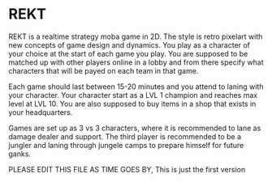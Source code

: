# REKT

REKT is a realtime strategy moba game in 2D. The style is retro pixelart with new concepts of game design and dynamics. 
You play as a character of your choice at the start of each game you play. You are supposed to be matched up with other players online in a lobby and from there specify what characters that will be payed on each team in that game. 

Each game should last between 15-20 minutes and you attend to laning with your character. Your character start as a LVL 1 champion and reaches max level at LVL 10. You are also supposed to buy items in a shop that exists in your headquarters. 

Games are set up as 3 vs 3 characters, where it is recommended to lane as damage dealer and support. The third player is recommended to be a jungler and laning through jungele camps to prepare himself for future ganks. 

PLEASE EDIT THIS FILE AS TIME GOES BY, 
This is just the first version
